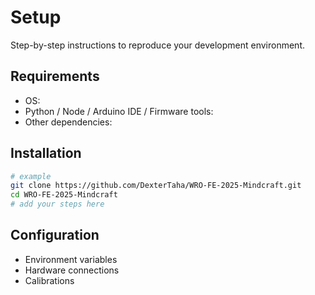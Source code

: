 # Setup

Step-by-step instructions to reproduce your development environment.

## Requirements
- OS:
- Python / Node / Arduino IDE / Firmware tools:
- Other dependencies:

## Installation
```bash
# example
git clone https://github.com/DexterTaha/WRO-FE-2025-Mindcraft.git
cd WRO-FE-2025-Mindcraft
# add your steps here
```

## Configuration
- Environment variables
- Hardware connections
- Calibrations